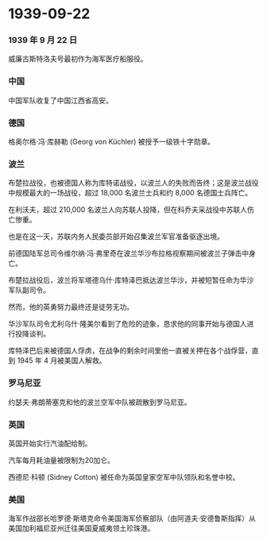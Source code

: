 # 1939-09-22

### 1939 年 9 月 22 日

威廉古斯特洛夫号最初作为海军医疗船服役。

### 中国

中国军队收复了中国江西省高安。

### 德国

格奥尔格·冯·库赫勒 (Georg von Küchler) 被授予一级铁十字勋章。

### 波兰

布楚拉战役，也被德国人称为库特诺战役，以波兰人的失败而告终；这是波兰战役中规模最大的一场战役，超过
18,000 名波兰士兵和约 8,000 名德国士兵阵亡。

在利沃夫，超过 210,000
名波兰人向苏联人投降，但在科乔夫采战役中苏联人伤亡惨重。

也是在这一天，苏联内务人民委员部开始召集波兰军官准备驱逐出境。

前德国陆军总司令维尔纳·冯·弗里奇在波兰华沙布拉格视察期间被波兰子弹击中身亡。

布楚拉战役后，波兰将军塔德乌什·库特泽巴抵达波兰华沙，并被短暂任命为华沙军队副司令。

然而，他的英勇努力最终还是徒劳无功。

华沙军队司令尤利乌什·隆美尔看到了危险的迹象，恳求他的同事开始与德国人进行投降谈判。

库特泽巴后来被德国人俘虏，在战争的剩余时间里他一直被关押在各个战俘营，直到
1945 年 4 月被美国人解救。

### 罗马尼亚

约瑟夫·弗朗蒂塞克和他的波兰空军中队被疏散到罗马尼亚。

### 英国

英国开始实行汽油配给制。

汽车每月耗油量被限制为20加仑。

西德尼·科顿 (Sidney Cotton) 被任命为英国皇家空军中队领队和名誉中校。

### 美国

海军作战部长哈罗德·斯塔克命令美国海军侦察部队（由阿道夫·安德鲁斯指挥）从美国加利福尼亚州迁往美国夏威夷领土珍珠港。